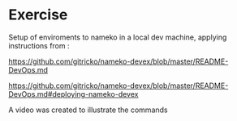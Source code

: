 # Exercise
Setup of enviroments to nameko in a local dev machine, applying instructions from :

https://github.com/gitricko/nameko-devex/blob/master/README-DevOps.md

https://github.com/gitricko/nameko-devex/blob/master/README-DevOps.md#deploying-nameko-devex

A video was created to illustrate the commands
